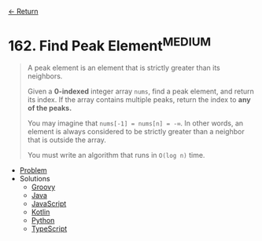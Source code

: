 [&larr; Return](https://hanggrian.github.io/grind-leetcode/)

# 162. Find Peak Element<sup>MEDIUM</sup>

> A peak element is an element that is strictly greater than its neighbors.
>
> Given a **0-indexed** integer array `nums`, find a peak element, and return
  its index. If the array contains multiple peaks, return the index to **any of
  the peaks.**
>
> You may imagine that `nums[-1] = nums[n] = -∞`. In other words, an element is
  always considered to be strictly greater than a neighbor that is outside the
  array.
>
> You must write an algorithm that runs in `O(log n)` time.

- [Problem](https://leetcode.com/problems/find-peak-element/)
- Solutions
  - [Groovy](https://github.com/hanggrian/grind-leetcode/blob/main/groovy/src/main/groovy/problems101_200/FindPeakElement.groovy)
  - [Java](https://github.com/hanggrian/grind-leetcode/blob/main/java/src/main/java/problems101_200/FindPeakElement.java)
  - [JavaScript](https://github.com/hanggrian/grind-leetcode/blob/main/javascript/src/problems101_200/find-peak-element.js)
  - [Kotlin](https://github.com/hanggrian/grind-leetcode/blob/main/kotlin/src/main/kotlin/problems101_200/FindPeakElement.kt)
  - [Python](https://github.com/hanggrian/grind-leetcode/blob/main/python/src/problems101_200/find_peak_element.py)
  - [TypeScript](https://github.com/hanggrian/grind-leetcode/blob/main/typescript/src/problems101_200/find-peak-element.ts)
